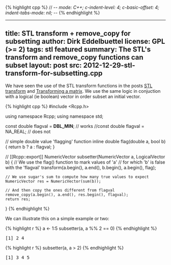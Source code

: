 
{% highlight cpp %}
// -*- mode: C++; c-indent-level: 4; c-basic-offset: 4; indent-tabs-mode: nil; -*-
{% endhighlight %}

---
title: STL transform + remove_copy for subsetting
author: Dirk Eddelbuettel
license: GPL (>= 2)
tags: stl featured
summary: The STL's transform and remove_copy functions can subset
layout: post
src: 2012-12-29-stl-transform-for-subsetting.cpp
---
We have seen the use of the STL transform functions in the posts
[STL transform](../stl-transform) and 
[Transforming a matrix](../transforming-a-matrix).
We use the same logic in conjuction with a logical (ie boolean) 
vector in order subset an initial vector. 



{% highlight cpp %}
#include <Rcpp.h>

using namespace Rcpp;
using namespace std;

const double flagval = __DBL_MIN__; // works
//const double flagval = NA_REAL;   // does not

// simple double value 'flagging' function
inline double flag(double a, bool b) { return b ? a : flagval; }

// [[Rcpp::export]]
NumericVector subsetter(NumericVector a, LogicalVector b) {
    // We use the flag() function to mark values of 'a' 
    // for which 'b' is false with the 'flagval'
    transform(a.begin(), a.end(), b.begin(), a.begin(), flag);

    // We use sugar's sum to compute how many true values to expect
    NumericVector res = NumericVector(sum(b));

    // And then copy the ones different from flagval
    remove_copy(a.begin(), a.end(), res.begin(), flagval);
    return res;    
}
{% endhighlight %}


We can illustrate this on a simple example or two:

{% highlight r %}
a <- 1:5
subsetter(a, a %% 2 == 0)
{% endhighlight %}



<pre class="output">
[1] 2 4
</pre>



{% highlight r %}
subsetter(a, a > 2)
{% endhighlight %}



<pre class="output">
[1] 3 4 5
</pre>

